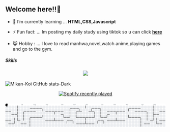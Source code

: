 ## Welcome here!!👋

<!--
**Mikan-Koi/mikan-koi** is a ✨ _special_ ✨ repository because its `README.md` (this file) appears on your GitHub profile.

Here are some ideas to get you started:

- 🔭 I’m currently working on ...
- 🌱 I’m currently learning ...
- 👯 I’m looking to collaborate on ...
- 🤔 I’m looking for help with ...
- 💬 Ask me about ...
- 📫 How to reach me: ...
- 😄 Pronouns: ...
- ⚡ Fun fact: ...
-->

- 🌱 I’m currently learning ... **HTML,CSS,Javascript**

- ⚡ Fun fact: ... Im posting my daily study using tiktok so u can click [**here**](https://www.tiktok.com/@phenzz.7?is_from_webapp=1&sender_device=pc) 

- 😸 Hobby : ... I love to read manhwa,novel,watch anime,playing games and go to the gym.

##### Skills

<p align="center">  
<img src="https://skillicons.dev/icons?i=html,css,js" />
</p>

![Mikan-Koi GitHub stats-Dark](https://github-readme-stats.vercel.app/api?username=Mikan-Koi&show_icons=true&theme=gotham)

<div align="center">
  <a href="https://open.spotify.com/user/Mikan Miky">
    <img src="https://spotify-recently-played-readme.vercel.app/api?user=Mikan%20Miky&count=5&unique=true" alt="Spotify recently played"  />
  </a>
</div>

###

<picture>
  <source media="(prefers-color-scheme: dark)" srcset="https://raw.githubusercontent.com/mikan-koi/mikan-koi/output/pacman-contribution-graph-dark.svg">
  <source media="(prefers-color-scheme: light)" srcset="https://raw.githubusercontent.com/mikan-koi/mikan-koi/output/pacman-contribution-graph.svg">
  <img alt="pacman contribution graph" src="https://raw.githubusercontent.com/mikan-koi/mikan-koi/output/pacman-contribution-graph.svg">
</picture>

###
